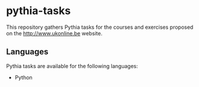 # pythia-tasks
This repository gathers Pythia tasks for the courses and exercises proposed on the http://www.ukonline.be website.

## Languages

Pythia tasks are available for the following languages:

- Python